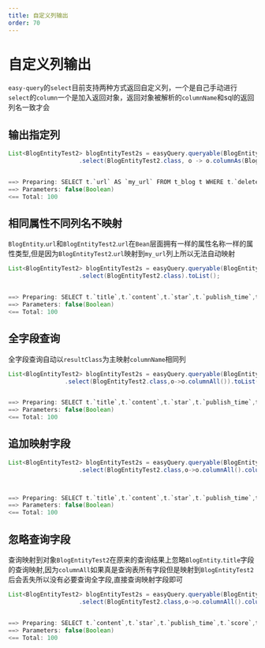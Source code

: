 ```yaml
---
title: 自定义列输出
order: 70
---
```


# 自定义列输出
`easy-query`的`select`目前支持两种方式返回自定义列，一个是自己手动进行`select`的`column`一个是加入返回对象，返回对象被解析的`columnName`和sql的返回列名一致才会

## 输出指定列
```java
List<BlogEntityTest2> blogEntityTest2s = easyQuery.queryable(BlogEntity.class)
                    .select(BlogEntityTest2.class, o -> o.columnAs(BlogEntity::getUrl, BlogEntityTest2::getUrl)).toList();


==> Preparing: SELECT t.`url` AS `my_url` FROM t_blog t WHERE t.`deleted` = ?
==> Parameters: false(Boolean)
<== Total: 100
```


## 相同属性不同列名不映射
`BlogEntity`.`url`和`BlogEntityTest2`.`url`在`Bean`层面拥有一样的属性名称一样的属性类型,但是因为`BlogEntityTest2`.`url`映射到`my_url`列上所以无法自动映射
```java
List<BlogEntityTest2> blogEntityTest2s = easyQuery.queryable(BlogEntity.class)
                    .select(BlogEntityTest2.class).toList();


==> Preparing: SELECT t.`title`,t.`content`,t.`star`,t.`publish_time`,t.`score`,t.`status`,t.`order`,t.`is_top`,t.`top` FROM t_blog t WHERE t.`deleted` = ?
==> Parameters: false(Boolean)
<== Total: 100
```

## 全字段查询
全字段查询自动以`resultClass`为主映射`columnName`相同列
```java
List<BlogEntityTest2> blogEntityTest2s = easyQuery.queryable(BlogEntity.class)
                .select(BlogEntityTest2.class,o->o.columnAll()).toList();


==> Preparing: SELECT t.`title`,t.`content`,t.`star`,t.`publish_time`,t.`score`,t.`status`,t.`order`,t.`is_top`,t.`top` FROM t_blog t WHERE t.`deleted` = ?
==> Parameters: false(Boolean)
<== Total: 100
```


## 追加映射字段
```java
List<BlogEntityTest2> blogEntityTest2s = easyQuery.queryable(BlogEntity.class)
                    .select(BlogEntityTest2.class,o->o.columnAll().columnAs(BlogEntity::getUrl,BlogEntityTest2::getUrl)).toList();



==> Preparing: SELECT t.`title`,t.`content`,t.`star`,t.`publish_time`,t.`score`,t.`status`,t.`order`,t.`is_top`,t.`top`,t.`url` AS `my_url` FROM t_blog t WHERE t.`deleted` = ?
==> Parameters: false(Boolean)
<== Total: 100
```

## 忽略查询字段
查询映射到对象`BlogEntityTest2`在原来的查询结果上忽略`BlogEntity`.`title`字段的查询映射,因为`columnAll`如果真是查询表所有字段但是映射到`BlogEntityTest2`后会丢失所以没有必要查询全字段,直接查询映射字段即可
```java
List<BlogEntityTest2> blogEntityTest2s = easyQuery.queryable(BlogEntity.class)
                    .select(BlogEntityTest2.class,o->o.columnAll().columnIgnore(BlogEntity::getTitle).columnAs(BlogEntity::getUrl,BlogEntityTest2::getUrl)).toList();


==> Preparing: SELECT t.`content`,t.`star`,t.`publish_time`,t.`score`,t.`status`,t.`order`,t.`is_top`,t.`top`,t.`url` AS `my_url` FROM t_blog t WHERE t.`deleted` = ?
==> Parameters: false(Boolean)
<== Total: 100
```

